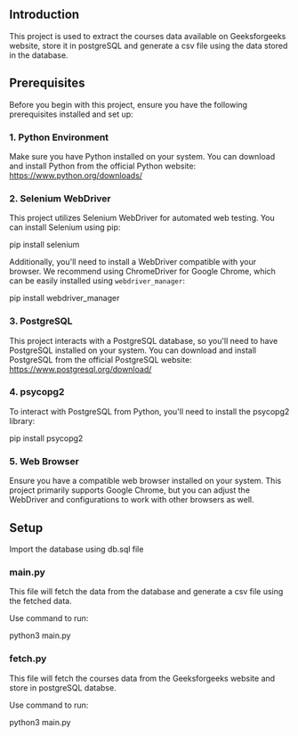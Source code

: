 ## Introduction
This project is used to extract the courses data available on Geeksforgeeks website, store it in postgreSQL and generate a csv file using the data stored in the database.

## Prerequisites

Before you begin with this project, ensure you have the following prerequisites installed and set up:

### 1. Python Environment

Make sure you have Python installed on your system. You can download and install Python from the official Python website: https://www.python.org/downloads/

### 2. Selenium WebDriver

This project utilizes Selenium WebDriver for automated web testing. You can install Selenium using pip:

pip install selenium

Additionally, you'll need to install a WebDriver compatible with your browser. We recommend using ChromeDriver for Google Chrome, which can be easily installed using `webdriver_manager`:

pip install webdriver_manager

### 3. PostgreSQL

This project interacts with a PostgreSQL database, so you'll need to have PostgreSQL installed on your system. You can download and install PostgreSQL from the official PostgreSQL website: https://www.postgresql.org/download/

### 4. psycopg2

To interact with PostgreSQL from Python, you'll need to install the psycopg2 library:

pip install psycopg2

### 5. Web Browser

Ensure you have a compatible web browser installed on your system. This project primarily supports Google Chrome, but you can adjust the WebDriver and configurations to work with other browsers as well.

## Setup
Import the database using db.sql file

### main.py
This file will fetch the data from the database and generate a csv file using the fetched data.

Use command to run:

python3 main.py 

### fetch.py
This file will fetch the courses data from the Geeksforgeeks website and store in postgreSQL databse.

Use command to run:

python3 main.py 


